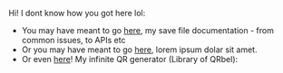 Hi! I dont know how you got here lol:

* You may have meant to go [here](/save-docs/), my save file documentation - from common issues, to APIs etc
* Or you may have meant to go [here](/misc-docs/), lorem ipsum dolar sit amet.
* Or even [here](/qrbel/)! My infinite QR generator (Library of QRbel): 
